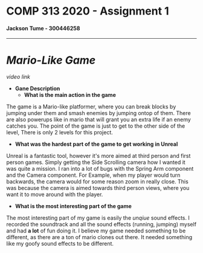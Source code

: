 # COMP 313 2020 - Assignment 1 
#### Jackson Tume - 300446258
---
# *Mario-Like Game*

*video link*

* **Gane Description**
  * **What is the main action in the game**
  
The game is a Mario-like platformer, where you can break blocks by jumping under them and smash enemies by jumping ontop of them. There are also powerups like in mario that will grant you an extra life if an enemy catches you. The point of the game is just to get to the other side of the level, There is only 2 levels for this project.
  * **What was the hardest part of the game to get working in Unreal**
  
Unreal is a fantastic tool, however it's more aimed at third person and first person games. Simply getting the Side Scrolling camera how I wanted it was quite a mission. I ran into a lot of bugs with the Spring Arm component and the Camera component. For Example, when my player would turn backwards, the camera would for some reason zoom in really close. This was because the camera is aimed towards third person views, where you want it to move around with the player.
  * **What is the most interesting part of the game**
  
The most interesting part of my game is easily the *unqiue* sound effects. I recorded the soundtrack and all the sound effects (running, jumping) myself and had **a lot** of fun doing it. I believe my game needed something to be different, as there are a ton of mario clones out there. It needed something like my goofy sound effects to be different.
